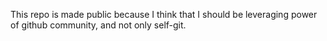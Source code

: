 
This repo is made public because I think that I should be leveraging power of github community, and not only self-git.
